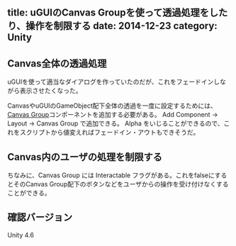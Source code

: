 title: uGUIのCanvas Groupを使って透過処理をしたり、操作を制限する
date: 2014-12-23
category: Unity
---

## Canvas全体の透過処理

uGUIを使って適当なダイアログを作っていたのだが、これをフェードインしながら表示させたくなった。

CanvasやuGUIのGameObject配下全体の透過を一度に設定するためには、[Canvas Group](http://docs.unity3d.com/Manual/class-CanvasGroup.html)コンポーネントを追加する必要がある。
Add Component -> Layout -> Canvas Group  で追加できる。
Alpha をいじることができるので、これをスクリプトから値変えればフェードイン・アウトもできそうだ。

## Canvas内のユーザの処理を制限する

ちなみに、Canvas Group には Interactable フラグがある。これをfalseにするとそのCanvas Group配下のボタンなどをユーザからの操作を受け付けなくすることができる。

## 確認バージョン

Unity 4.6